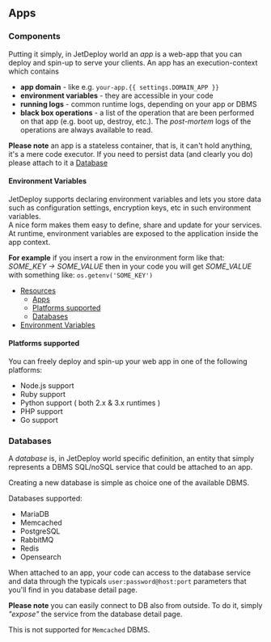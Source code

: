 ## Apps

### Components

Putting it simply, in JetDeploy world an _app_ is a web-app that you can deploy and spin-up to serve your clients. An app has an execution-context which contains

*   **app domain** - like e.g. `your-app.{{ settings.DOMAIN_APP }}`
*   **environment variables** - they are accessible in your code
*   **running logs** - common runtime logs, depending on your app or DBMS
*   **black box operations** - a list of the operation that are been performed on that app (e.g. boot up, destroy, etc.). The _post-mortem_ logs of the operations are always available to read.

**Please note** an app is a stateless container, that is, it can't hold anything, it's a mere code executor. If you need to persist data (and clearly you do) please attach to it a [Database](#resources-databases)

#### Environment Variables

JetDeploy supports declaring environment variables and lets you store data such as configuration settings, encryption keys, etc in such environment variables.  
A nice form makes them easy to define, share and update for your services. At runtime, environment variables are exposed to the application inside the app context.

**For example** if you insert a row in the environment form like that: _SOME\_KEY -> SOME\_VALUE_ then in your code you will get _SOME\_VALUE_ with something like: `os.getenv('SOME_KEY')`

*   [Resources](#resources)
    *   [Apps](#resources-apps)
    *   [Platforms supported](#resources-platforms)
    *   [Databases](#resources-databases)
*   [Environment Variables](#envs)

#### Platforms supported

You can freely deploy and spin-up your web app in one of the following platforms:

*   Node.js support
*   Ruby support
*   Python support ( both 2.x & 3.x runtimes )
*   PHP support
*   Go support

### Databases

A _database_ is, in JetDeploy world specific definition, an entity that simply represents a DBMS SQL/noSQL service that could be attached to an app.

Creating a new database is simple as choice one of the available DBMS.

Databases supported:

*   MariaDB
*   Memcached
*   PostgreSQL
*   RabbitMQ
*   Redis
*   Opensearch

When attached to an app, your code can access to the database service and data through the typicals `user:password@host:port` parameters that you'll find in you database detail page.

**Please note** you can easily connect to DB also from outside. To do it, simply _"expose"_ the service from the database detail page.

This is not supported for `Memcached` DBMS.
